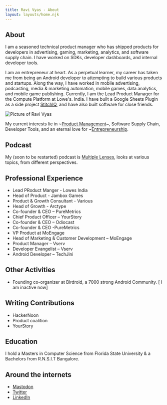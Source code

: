 ```yaml
---
title: Ravi Vyas - About
layout: layouts/home.njk
---
```


## About

I am a seasoned technical product manager who has shipped products for developers in advertising, gaming, marketing, analytics, and software supply chain. I have worked on SDKs, developer dashboards, and internal developer tools.

I am an entrepreneur at heart. As a perpetual learner, my career has taken me from being an Android developer to attempting to build various products and startups. Along the way, I have worked in mobile advertising, podcasting, media & marketing automation, mobile games, data analytics, and mobile game publishing. Currently, I am the Lead Product Manager for the Compute Platform at Lowe's.  India. I have built a Google Sheets Plugin as a side project [StitchIQ](https://workspace.google.com/marketplace/app/stitchiq/931004878305), and have also built software for close friends.

<div>
<Image
        src="/assets/ravivyas.avif"
        alt="Picture of Ravi Vyas"
        width={131}
        height={149}
      />
</div>

My current interests lie in ~[Product Management](/tag/product-management/)~, Software Supply Chain, Developer Tools, and an eternal love for ~[Entrepreneurship](/tag/entrepreneurship/).

## Podcast

My (soon to be restarted) podcast is [Multiple Lenses](https://multiplelenses.com/), looks at various topics, from different perspectives.

## Professional Experience

- Lead PRoduct Manger - Lowes India
- Head of Product - Jambox Games
- Product & Growth Consultant - Various
- Head of Growth - Arctype
- Co-founder & CEO – PureMetrics
- Chief Product Officer – YourStory
- Co-founder & CEO – Odiocast
- Co-founder & CEO -PureMetrics
- VP Product at MoEngage
- Head of Marketing & Customer Development – MoEngage
- Product Manager – Vserv
- Developer Evangelist – Vserv
- Android Developer – TechJini

## Other Activities
- Founding co-organizer at Blrdroid, a 7000 strong Android Community. [ I am inactive now]

## Writing Contributions 
- HackerNoon
- Product coalition
- YourStory

## Education
I hold a Masters in Computer Science from Florida State University & a Bachelors from R.N.S.I.T Bangalore.

## Around the internets

- [Mastodon](https://mastodon.social/@ravi)
- [Twitter](https://twitter.com/ravivyas84)
- [LinkedIn](https://www.linkedin.com/in/ravivyas/)
